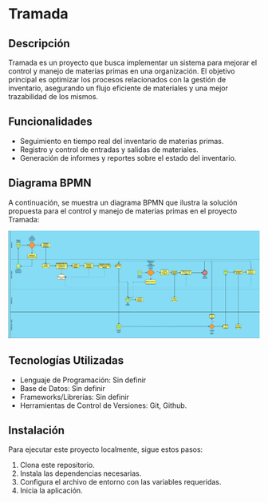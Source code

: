 # Tramada

## Descripción

Tramada es un proyecto que busca implementar un sistema para mejorar el control y manejo de materias primas en una organización. El objetivo principal es optimizar los procesos relacionados con la gestión de inventario, asegurando un flujo eficiente de materiales y una mejor trazabilidad de los mismos.

## Funcionalidades

- Seguimiento en tiempo real del inventario de materias primas.
- Registro y control de entradas y salidas de materiales.
- Generación de informes y reportes sobre el estado del inventario.

## Diagrama BPMN

A continuación, se muestra un diagrama BPMN que ilustra la solución propuesta para el control y manejo de materias primas en el proyecto Tramada:

![Diagrama BPMN](./documentacion/image.png)

## Tecnologías Utilizadas

- Lenguaje de Programación: Sin definir
- Base de Datos: Sin definir
- Frameworks/Librerías: Sin definir
- Herramientas de Control de Versiones: Git, Github.

## Instalación

Para ejecutar este proyecto localmente, sigue estos pasos:

1. Clona este repositorio.
2. Instala las dependencias necesarias.
3. Configura el archivo de entorno con las variables requeridas.
4. Inicia la aplicación.
